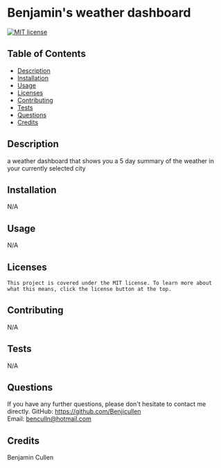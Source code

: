 # Benjamin's weather dashboard

  [![MIT license](https://img.shields.io/badge/License-MIT-blue.svg)](https://lbesson.mit-license.org/)

  ## Table of Contents
  * [Description](#description)
  * [Installation](#installation)
  * [Usage](#usage)
  * [Licenses](#licenses)
  * [Contributing](#contributing)
  * [Tests](#tests)
  * [Questions](#questions)
  * [Credits](#credits)

  ## Description
  a weather dashboard that shows you a 5 day summary of the weather in your currently selected city

  ## Installation
  N/A

  ## Usage
  N/A

  ## Licenses
    This project is covered under the MIT license. To learn more about what this means, click the license button at the top.

  ## Contributing
  N/A

  ## Tests
  N/A

  ## Questions
  If you have any further questions, please don't hesitate to contact me directly.
  GitHub: https://github.com/Benjicullen  
  Email: benculln@hotmail.com

  ## Credits
  Benjamin Cullen
